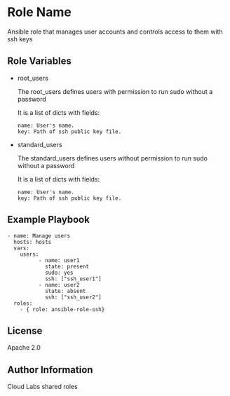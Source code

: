 Role Name
=========

Ansible role that manages user accounts and controls access to them with ssh keys

Role Variables
--------------

- root_users

    The root_users defines users with permission to run sudo without a password
    
    It is a list of dicts with fields:
    
    ```
    name: User's name.
    key: Path of ssh public key file.
    ```
- standard_users

    The standard_users defines users without permission to run sudo without a password
    
    It is a list of dicts with fields:
    
    ```
    name: User's name.
    key: Path of ssh public key file.
    ```

Example Playbook
----------------

    - name: Manage users
      hosts: hosts
      vars:
        users:
              - name: user1
                state: present
                sudo: yes
                ssh: ["ssh_user1"]
              - name: user2
                state: absent
                ssh: ["ssh_user2"]
      roles:
        - { role: ansible-role-ssh}

License
-------

Apache 2.0

Author Information
------------------

Cloud Labs shared roles
